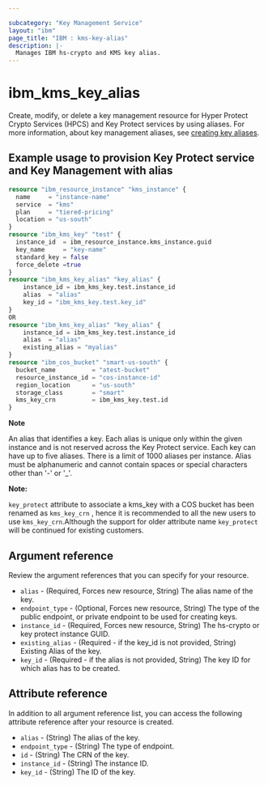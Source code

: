 ```yaml
---

subcategory: "Key Management Service"
layout: "ibm"
page_title: "IBM : kms-key-alias"
description: |-
  Manages IBM hs-crypto and KMS key alias.
---
```


# ibm_kms_key_alias
Create, modify, or delete a key management resource for Hyper Protect Crypto Services (HPCS) and Key Protect services by using aliases. For more information, about key management aliases, see [creating key aliases](https://cloud.ibm.com/docs/key-protect?topic=key-protect-create-key-alias).

## Example usage to provision Key Protect service and Key Management with alias

```terraform
resource "ibm_resource_instance" "kms_instance" {
  name     = "instance-name"
  service  = "kms"
  plan     = "tiered-pricing"
  location = "us-south"
}
resource "ibm_kms_key" "test" {
  instance_id  = ibm_resource_instance.kms_instance.guid
  key_name     = "key-name"
  standard_key = false
  force_delete =true
}
resource "ibm_kms_key_alias" "key_alias" {
    instance_id = ibm_kms_key.test.instance_id
    alias  = "alias"
    key_id = "ibm_kms_key.test.key_id"
}
OR
resource "ibm_kms_key_alias" "key_alias" {
    instance_id = ibm_kms_key.test.instance_id
    alias  = "alias"
    existing_alias = "myalias"
}
resource "ibm_cos_bucket" "smart-us-south" {
  bucket_name          = "atest-bucket"
  resource_instance_id = "cos-instance-id"
  region_location      = "us-south"
  storage_class        = "smart"
  kms_key_crn          = ibm_kms_key.test.id
}
```

**Note**

An alias that identifies a key. Each alias is unique only within the given instance and is not reserved across the Key Protect service. Each key can have up to five aliases. There is a limit of 1000 aliases per instance. Alias must be alphanumeric and cannot contain spaces or special characters other than '-' or '_'.

  **Note:**

 `key_protect` attribute to associate a kms_key with a COS bucket has been renamed as `kms_key_crn` , hence it is recommended to all the new users to use `kms_key_crn`.Although the support for older attribute name `key_protect` will be continued for existing customers.

## Argument reference
Review the argument references that you can specify for your resource.

- `alias` - (Required, Forces new resource, String) The alias name of the key.
- `endpoint_type` - (Optional, Forces new resource, String) The type of the public endpoint, or private endpoint to be used for creating keys.
- `instance_id` - (Required, Forces new resource, String) The hs-crypto or key protect instance GUID.
- `existing_alias` - (Required - if the key_id is not provided, String) Existing Alias of the key.
- `key_id` - (Required - if the alias is not provided, String) The key ID for which alias has to be created.


## Attribute reference
In addition to all argument reference list, you can access the following attribute reference after your resource is created.

- `alias` - (String) The alias of the key.
- `endpoint_type` - (String) The type of endpoint.
- `id` - (String) The CRN of the key.
- `instance_id` - (String) The instance ID.
- `key_id` - (String) The ID of the key.
